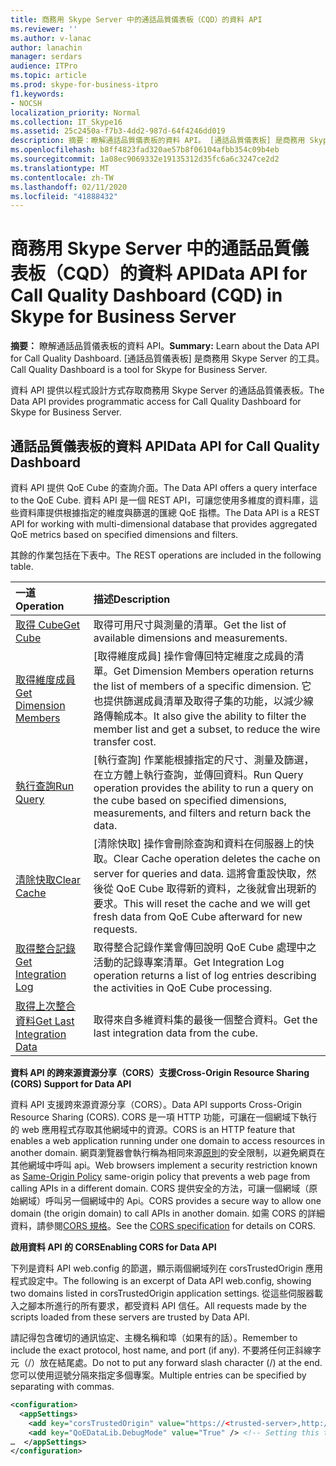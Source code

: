 ```yaml
---
title: 商務用 Skype Server 中的通話品質儀表板（CQD）的資料 API
ms.reviewer: ''
ms.author: v-lanac
author: lanachin
manager: serdars
audience: ITPro
ms.topic: article
ms.prod: skype-for-business-itpro
f1.keywords:
- NOCSH
localization_priority: Normal
ms.collection: IT_Skype16
ms.assetid: 25c2450a-f7b3-4dd2-987d-64f4246dd019
description: 摘要：瞭解通話品質儀表板的資料 API。 [通話品質儀表板] 是商務用 Skype Server 的工具。
ms.openlocfilehash: b8ff4823fad320ae57b8f06104afbb354c09b4eb
ms.sourcegitcommit: 1a08ec9069332e19135312d35fc6a6c3247ce2d2
ms.translationtype: MT
ms.contentlocale: zh-TW
ms.lasthandoff: 02/11/2020
ms.locfileid: "41888432"
---
```

# <a name="data-api-for-call-quality-dashboard-cqd-in-skype-for-business-server"></a><span data-ttu-id="317ce-104">商務用 Skype Server 中的通話品質儀表板（CQD）的資料 API</span><span class="sxs-lookup"><span data-stu-id="317ce-104">Data API for Call Quality Dashboard (CQD) in Skype for Business Server</span></span>
 
<span data-ttu-id="317ce-105">**摘要：** 瞭解通話品質儀表板的資料 API。</span><span class="sxs-lookup"><span data-stu-id="317ce-105">**Summary:** Learn about the Data API for Call Quality Dashboard.</span></span> <span data-ttu-id="317ce-106">[通話品質儀表板] 是商務用 Skype Server 的工具。</span><span class="sxs-lookup"><span data-stu-id="317ce-106">Call Quality Dashboard is a tool for Skype for Business Server.</span></span>
  
<span data-ttu-id="317ce-107">資料 API 提供以程式設計方式存取商務用 Skype Server 的通話品質儀表板。</span><span class="sxs-lookup"><span data-stu-id="317ce-107">The Data API provides programmatic access for Call Quality Dashboard for Skype for Business Server.</span></span>
  
## <a name="data-api-for-call-quality-dashboard"></a><span data-ttu-id="317ce-108">通話品質儀表板的資料 API</span><span class="sxs-lookup"><span data-stu-id="317ce-108">Data API for Call Quality Dashboard</span></span>

<span data-ttu-id="317ce-109">資料 API 提供 QoE Cube 的查詢介面。</span><span class="sxs-lookup"><span data-stu-id="317ce-109">The Data API offers a query interface to the QoE Cube.</span></span> <span data-ttu-id="317ce-110">資料 API 是一個 REST API，可讓您使用多維度的資料庫，這些資料庫提供根據指定的維度與篩選的匯總 QoE 指標。</span><span class="sxs-lookup"><span data-stu-id="317ce-110">The Data API is a REST API for working with multi-dimensional database that provides aggregated QoE metrics based on specified dimensions and filters.</span></span>
  
<span data-ttu-id="317ce-111">其餘的作業包括在下表中。</span><span class="sxs-lookup"><span data-stu-id="317ce-111">The REST operations are included in the following table.</span></span>
  

|<span data-ttu-id="317ce-112">**一道**</span><span class="sxs-lookup"><span data-stu-id="317ce-112">**Operation**</span></span>|<span data-ttu-id="317ce-113">**描述**</span><span class="sxs-lookup"><span data-stu-id="317ce-113">**Description**</span></span>|
|:-----|:-----|
|[<span data-ttu-id="317ce-114">取得 Cube</span><span class="sxs-lookup"><span data-stu-id="317ce-114">Get Cube</span></span>](get-cube.md) <br/> |<span data-ttu-id="317ce-115">取得可用尺寸與測量的清單。</span><span class="sxs-lookup"><span data-stu-id="317ce-115">Get the list of available dimensions and measurements.</span></span>  <br/> |
|[<span data-ttu-id="317ce-116">取得維度成員</span><span class="sxs-lookup"><span data-stu-id="317ce-116">Get Dimension Members</span></span>](get-dimension-members.md) <br/> |<span data-ttu-id="317ce-117">[取得維度成員] 操作會傳回特定維度之成員的清單。</span><span class="sxs-lookup"><span data-stu-id="317ce-117">Get Dimension Members operation returns the list of members of a specific dimension.</span></span> <span data-ttu-id="317ce-118">它也提供篩選成員清單及取得子集的功能，以減少線路傳輸成本。</span><span class="sxs-lookup"><span data-stu-id="317ce-118">It also give the ability to filter the member list and get a subset, to reduce the wire transfer cost.</span></span>  <br/> |
|[<span data-ttu-id="317ce-119">執行查詢</span><span class="sxs-lookup"><span data-stu-id="317ce-119">Run Query</span></span>](run-query.md) <br/> |<span data-ttu-id="317ce-120">[執行查詢] 作業能根據指定的尺寸、測量及篩選，在立方體上執行查詢，並傳回資料。</span><span class="sxs-lookup"><span data-stu-id="317ce-120">Run Query operation provides the ability to run a query on the cube based on specified dimensions, measurements, and filters and return back the data.</span></span>  <br/> |
|[<span data-ttu-id="317ce-121">清除快取</span><span class="sxs-lookup"><span data-stu-id="317ce-121">Clear Cache</span></span>](clear-cache.md) <br/> |<span data-ttu-id="317ce-122">[清除快取] 操作會刪除查詢和資料在伺服器上的快取。</span><span class="sxs-lookup"><span data-stu-id="317ce-122">Clear Cache operation deletes the cache on server for queries and data.</span></span> <span data-ttu-id="317ce-123">這將會重設快取，然後從 QoE Cube 取得新的資料，之後就會出現新的要求。</span><span class="sxs-lookup"><span data-stu-id="317ce-123">This will reset the cache and we will get fresh data from QoE Cube afterward for new requests.</span></span>  <br/> |
|[<span data-ttu-id="317ce-124">取得整合記錄</span><span class="sxs-lookup"><span data-stu-id="317ce-124">Get Integration Log</span></span>](get-integration-log.md) <br/> |<span data-ttu-id="317ce-125">取得整合記錄作業會傳回說明 QoE Cube 處理中之活動的記錄專案清單。</span><span class="sxs-lookup"><span data-stu-id="317ce-125">Get Integration Log operation returns a list of log entries describing the activities in QoE Cube processing.</span></span>  <br/> |
|[<span data-ttu-id="317ce-126">取得上次整合資料</span><span class="sxs-lookup"><span data-stu-id="317ce-126">Get Last Integration Data</span></span>](get-last-integration-data.md) <br/> |<span data-ttu-id="317ce-127">取得來自多維資料集的最後一個整合資料。</span><span class="sxs-lookup"><span data-stu-id="317ce-127">Get the last integration data from the cube.</span></span>  <br/> |
   
 <span data-ttu-id="317ce-128">**資料 API 的跨來源資源分享（CORS）支援**</span><span class="sxs-lookup"><span data-stu-id="317ce-128">**Cross-Origin Resource Sharing (CORS) Support for Data API**</span></span>
  
<span data-ttu-id="317ce-129">資料 API 支援跨來源資源分享（CORS）。</span><span class="sxs-lookup"><span data-stu-id="317ce-129">Data API supports Cross-Origin Resource Sharing (CORS).</span></span> <span data-ttu-id="317ce-130">CORS 是一項 HTTP 功能，可讓在一個網域下執行的 web 應用程式存取其他網域中的資源。</span><span class="sxs-lookup"><span data-stu-id="317ce-130">CORS is an HTTP feature that enables a web application running under one domain to access resources in another domain.</span></span> <span data-ttu-id="317ce-131">網頁瀏覽器會執行稱為相同來源[原則](https://www.w3.org/Security/wiki/Same_Origin_Policy)的安全限制，以避免網頁在其他網域中呼叫 api。</span><span class="sxs-lookup"><span data-stu-id="317ce-131">Web browsers implement a security restriction known as [Same-Origin Policy](https://www.w3.org/Security/wiki/Same_Origin_Policy) same-origin policy that prevents a web page from calling APIs in a different domain.</span></span> <span data-ttu-id="317ce-132">CORS 提供安全的方法，可讓一個網域（原始網域）呼叫另一個網域中的 Api。</span><span class="sxs-lookup"><span data-stu-id="317ce-132">CORS provides a secure way to allow one domain (the origin domain) to call APIs in another domain.</span></span> <span data-ttu-id="317ce-133">如需 CORS 的詳細資料，請參閱[CORS 規格](https://www.w3.org/TR/cors/)。</span><span class="sxs-lookup"><span data-stu-id="317ce-133">See the [CORS specification](https://www.w3.org/TR/cors/) for details on CORS.</span></span>
  
 <span data-ttu-id="317ce-134">**啟用資料 API 的 CORS**</span><span class="sxs-lookup"><span data-stu-id="317ce-134">**Enabling CORS for Data API**</span></span>
  
 <span data-ttu-id="317ce-135">下列是資料 API web.config 的節選，顯示兩個網域列在 corsTrustedOrigin 應用程式設定中。</span><span class="sxs-lookup"><span data-stu-id="317ce-135">The following is an excerpt of Data API web.config, showing two domains listed in corsTrustedOrigin application settings.</span></span> <span data-ttu-id="317ce-136">從這些伺服器載入之腳本所進行的所有要求，都受資料 API 信任。</span><span class="sxs-lookup"><span data-stu-id="317ce-136">All requests made by the scripts loaded from these servers are trusted by Data API.</span></span>
  
<span data-ttu-id="317ce-137">請記得包含確切的通訊協定、主機名稱和埠（如果有的話）。</span><span class="sxs-lookup"><span data-stu-id="317ce-137">Remember to include the exact protocol, host name, and port (if any).</span></span> <span data-ttu-id="317ce-138">不要將任何正斜線字元（/）放在結尾處。</span><span class="sxs-lookup"><span data-stu-id="317ce-138">Do not to put any forward slash character (/) at the end.</span></span> <span data-ttu-id="317ce-139">您可以使用逗號分隔來指定多個專案。</span><span class="sxs-lookup"><span data-stu-id="317ce-139">Multiple entries can be specified by separating with commas.</span></span>
  
```xml
<configuration>
  <appSettings>
    <add key="corsTrustedOrigin" value="https://<trusted-server>,http://<another-trusted-domain>:8080" /> <!-- Domains which are trusted to get the data -->
    <add key="QoEDataLib.DebugMode" value="True" /> <!-- Setting this to True, allows seeing of the detail logs in status page -->
…  </appSettings>
</configuration>
```


